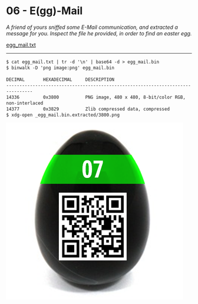 # 06 - E(gg)-Mail
_A friend of yours sniffed some E-Mail communication, and extracted a message for you. Inspect the file he provided, in order to find an easter egg._

[egg_mail.txt](egg_mail.txt)

---

```
$ cat egg_mail.txt | tr -d '\n' | base64 -d > egg_mail.bin
$ binwalk -D 'png image:png' egg_mail.bin 

DECIMAL       HEXADECIMAL     DESCRIPTION
--------------------------------------------------------------------------------
14336         0x3800          PNG image, 480 x 480, 8-bit/color RGB, non-interlaced
14377         0x3829          Zlib compressed data, compressed
$ xdg-open _egg_mail.bin.extracted/3800.png
```

![](_egg_mail.bin.extracted/3800.png)
